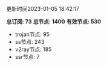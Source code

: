 更新时间2023-01-05 18:42:17

**总订阅: 73**
**总节点: 1400**
**有效节点: 530**
- trojan节点: 95
- ss节点: 243
- v2ray节点: 185
- ssr节点: 7
